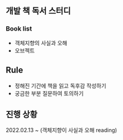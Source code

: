## 개발 책 독서 스터디

### Book list
- 객체지향의 사실과 오해
- 오브젝트

## Rule
- 정해진 기간에 책을 읽고 독후감 작성하기
- 궁금한 부분 질문하여 토의하기



## 진행 상황
2022.02.13 ~ (객체지향이 사실과 오해 reading)
